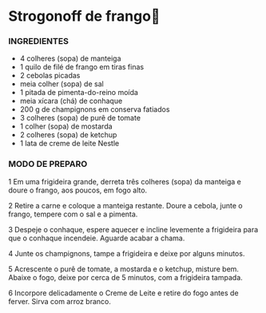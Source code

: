 # Strogonoff de frango:chicken:

### INGREDIENTES

- 4 colheres (sopa) de manteiga
- 1 quilo de filé de frango em tiras finas
- 2 cebolas picadas
- meia colher (sopa) de sal
- 1 pitada de pimenta-do-reino moída
- meia xícara (chá) de conhaque
- 200 g de champignons em conserva fatiados
- 3 colheres (sopa) de purê de tomate
- 1 colher (sopa) de mostarda
- 2 colheres (sopa) de ketchup
- 1 lata de creme de leite Nestle



### MODO DE PREPARO

1 Em uma frigideira grande, derreta três colheres (sopa) da manteiga e doure o frango, aos poucos, em fogo alto.

2 Retire a carne e coloque a manteiga restante. Doure a cebola, junte o frango, tempere com o sal e a pimenta.

3 Despeje o conhaque, espere aquecer e incline levemente a frigideira para que o conhaque incendeie. Aguarde acabar a chama.

4 Junte os champignons, tampe a frigideira e deixe por alguns minutos.

5 Acrescente o purê de tomate, a mostarda e o ketchup, misture bem. Abaixe o fogo, deixe por cerca de 5 minutos, com a frigideira tampada.

6 Incorpore delicadamente o Creme de Leite e retire do fogo antes de ferver. Sirva com arroz branco.



















